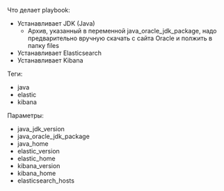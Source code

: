 Что делает playbook:

- Устанавливает JDK (Java)
    - Архив, указанный в переменной java_oracle_jdk_package, надо предварительно вручную скачать с сайта Oracle и полжить в папку files
- Устанавливает Elasticsearch
- Устанавливает Kibana

Теги:

- java
- elastic
- kibana

Параметры:

- java_jdk_version
- java_oracle_jdk_package
- java_home
- elastic_version
- elastic_home
- kibana_version
- kibana_home
- elasticsearch_hosts
